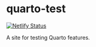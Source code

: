 # quarto-test

[![Netlify Status](https://api.netlify.com/api/v1/badges/61b9c268-d482-4e0d-bd20-fc88ded3c62d/deploy-status)](https://app.netlify.com/sites/sjurela/deploys)

A site for testing Quarto features.
